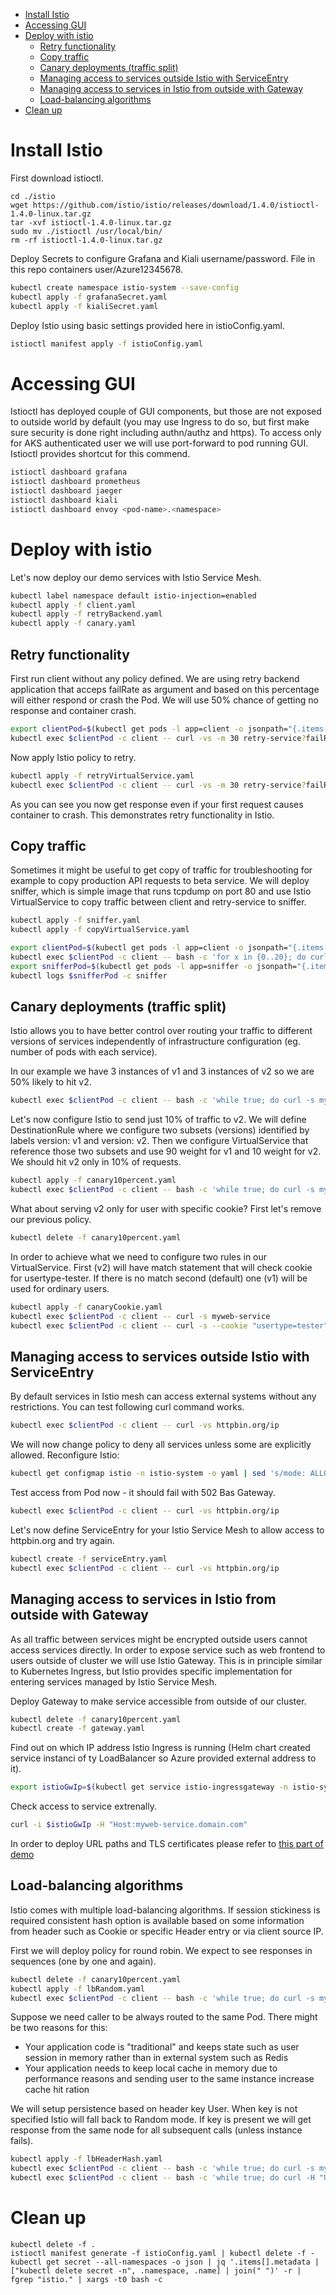 - [Install Istio](#install-istio)
- [Accessing GUI](#accessing-gui)
- [Deploy with istio](#deploy-with-istio)
  - [Retry functionality](#retry-functionality)
  - [Copy traffic](#copy-traffic)
  - [Canary deployments (traffic split)](#canary-deployments-traffic-split)
  - [Managing access to services outside Istio with ServiceEntry](#managing-access-to-services-outside-istio-with-serviceentry)
  - [Managing access to services in Istio from outside with Gateway](#managing-access-to-services-in-istio-from-outside-with-gateway)
  - [Load-balancing algorithms](#load-balancing-algorithms)
- [Clean up](#clean-up)

# Install Istio
First download istioctl.

```
cd ./istio
wget https://github.com/istio/istio/releases/download/1.4.0/istioctl-1.4.0-linux.tar.gz
tar -xvf istioctl-1.4.0-linux.tar.gz
sudo mv ./istioctl /usr/local/bin/
rm -rf istioctl-1.4.0-linux.tar.gz
```

Deploy Secrets to configure Grafana and Kiali username/password. File in this repo containers user/Azure12345678.

```bash
kubectl create namespace istio-system --save-config
kubectl apply -f grafanaSecret.yaml
kubectl apply -f kialiSecret.yaml
```

Deploy Istio using basic settings provided here in istioConfig.yaml.

```bash
istioctl manifest apply -f istioConfig.yaml
```

# Accessing GUI
Istioctl has deployed couple of GUI components, but those are not exposed to outside world by default (you may use Ingress to do so, but first make sure security is done right including authn/authz and https). To access only for AKS authenticated user we will use port-forward to pod running GUI. Istioctl provides shortcut for this commend.

```bash
istioctl dashboard grafana
istioctl dashboard prometheus
istioctl dashboard jaeger
istioctl dashboard kiali
istioctl dashboard envoy <pod-name>.<namespace>
```

# Deploy with istio
Let's now deploy our demo services with Istio Service Mesh.

```bash
kubectl label namespace default istio-injection=enabled
kubectl apply -f client.yaml
kubectl apply -f retryBackend.yaml
kubectl apply -f canary.yaml
```

## Retry functionality
First run client without any policy defined. We are using retry backend application that acceps failRate as argument and based on this percentage will either respond or crash the Pod. We will use 50% chance of getting no response and container crash.

```bash
export clientPod=$(kubectl get pods -l app=client -o jsonpath="{.items[0].metadata.name}")
kubectl exec $clientPod -c client -- curl -vs -m 30 retry-service?failRate=50
```

Now apply Istio policy to retry.

```bash
kubectl apply -f retryVirtualService.yaml
kubectl exec $clientPod -c client -- curl -vs -m 30 retry-service?failRate=50
```
As you can see you now get response even if your first request causes container to crash. This demonstrates retry functionality in Istio.

## Copy traffic
Sometimes it might be useful to get copy of traffic for troubleshooting for example to copy production API requests to beta service. We will deploy sniffer, which is simple image that runs tcpdump on port 80 and use Istio VirtualService to copy traffic between client and retry-service to sniffer.

```bash
kubectl apply -f sniffer.yaml
kubectl apply -f copyVirtualService.yaml

export clientPod=$(kubectl get pods -l app=client -o jsonpath="{.items[0].metadata.name}")
kubectl exec $clientPod -c client -- bash -c 'for x in {0..20}; do curl -s retry-service?failRate=1; done'
export snifferPod=$(kubectl get pods -l app=sniffer -o jsonpath="{.items[0].metadata.name}")
kubectl logs $snifferPod -c sniffer
```

## Canary deployments (traffic split)
Istio allows you to have better control over routing your traffic to different versions of services independently of infrastructure configuration (eg. number of pods with each service).

In our example we have 3 instances of v1 and 3 instances of v2 so we are 50% likely to hit v2.
```bash
kubectl exec $clientPod -c client -- bash -c 'while true; do curl -s myweb-service; echo; done'
```

Let's now configure Istio to send just 10% of traffic to v2. We will define DestinationRule where we configure two subsets (versions) identified by labels version: v1 and version: v2. Then we configure VirtualService that reference those two subsets and use 90 weight for v1 and 10 weight for v2. We should hit v2 only in 10% of requests.

```bash
kubectl apply -f canary10percent.yaml
kubectl exec $clientPod -c client -- bash -c 'while true; do curl -s myweb-service; echo; done'
```

What about serving v2 only for user with specific cookie? First let's remove our previous policy.

```bash
kubectl delete -f canary10percent.yaml
```

In order to achieve what we need to configure two rules in our VirtualService. First (v2) will have match statement that will check cookie for usertype-tester. If there is no match second (default) one (v1) will be used for ordinary users.

```bash
kubectl apply -f canaryCookie.yaml
kubectl exec $clientPod -c client -- curl -s myweb-service
kubectl exec $clientPod -c client -- curl -s --cookie "usertype=tester" myweb-service
```

## Managing access to services outside Istio with ServiceEntry
By default services in Istio mesh can access external systems without any restrictions. You can test following curl command works.

```bash
kubectl exec $clientPod -c client -- curl -vs httpbin.org/ip
```

We will now change policy to deny all services unless some are explicitly allowed. Reconfigure Istio:

```bash
kubectl get configmap istio -n istio-system -o yaml | sed 's/mode: ALLOW_ANY/mode: REGISTRY_ONLY/g' | kubectl replace -n istio-system -f -
```

Test access from Pod now - it should fail with 502 Bas Gateway.

```bash
kubectl exec $clientPod -c client -- curl -vs httpbin.org/ip
```

Let's now define ServiceEntry for your Istio Service Mesh to allow access to httpbin.org and try again.

```bash
kubectl create -f serviceEntry.yaml
kubectl exec $clientPod -c client -- curl -vs httpbin.org/ip
```

## Managing access to services in Istio from outside with Gateway
As all traffic between services might be encrypted outside users cannot access services directly. In order to expose service such as web frontend to users outside of cluster we will use Istio Gateway. This is in principle similar to Kubernetes Ingress, but Istio provides specific implementation for entering services managed by Istio Service Mesh.

Deploy Gateway to make service accessible from outside of our cluster.

```bash
kubectl delete -f canary10percent.yaml
kubectl create -f gateway.yaml
```

Find out on which IP address Istio Ingress is running (Helm chart created service instanci of ty LoadBalancer so Azure provided external address to it).

```bash
export istioGwIp=$(kubectl get service istio-ingressgateway -n istio-system -o jsonpath='{.status.loadBalancer.ingress[0].ip}')
```

Check access to service extrenally.

```bash
curl -i $istioGwIp -H "Host:myweb-service.domain.com"
```

In order to deploy URL paths and TLS certificates please refer to [this part of demo](docs/networking.md)

## Load-balancing algorithms
Istio comes with multiple load-balancing algorithms. If session stickiness is required consistent hash option is available based on some information from header such as Cookie or specific Header entry or via client source IP.

First we will deploy policy for round robin. We expect to see responses in sequences (one by one and again).

```bash
kubectl delete -f canary10percent.yaml
kubectl apply -f lbRandom.yaml
kubectl exec $clientPod -c client -- bash -c 'while true; do curl -s myweb-service; echo; sleep 0.2; done'
```

Suppose we need caller to be always routed to the same Pod. There might be two reasons for this:
* Your application code is "traditional" and keeps state such as user session in memory rather than in external system such as Redis
* Your application needs to keep local cache in memory due to performance reasons and sending user to the same instance increase cache hit ration

We will setup persistence based on header key User. When key is not specified Istio will fall back to Random mode. If key is present we will get response from the same node for all subsequent calls (unless instance fails).

```bash
kubectl apply -f lbHeaderHash.yaml
kubectl exec $clientPod -c client -- bash -c 'while true; do curl -s myweb-service; echo; sleep 0.2; done'
kubectl exec $clientPod -c client -- bash -c 'while true; do curl -H "User: tomas" -s myweb-service; echo; sleep 0.2; done'
```

# Clean up
```
kubectl delete -f .
istioctl manifest generate -f istioConfig.yaml | kubectl delete -f -
kubectl get secret --all-namespaces -o json | jq '.items[].metadata | ["kubectl delete secret -n", .namespace, .name] | join(" ")' -r | fgrep "istio." | xargs -t0 bash -c
```

